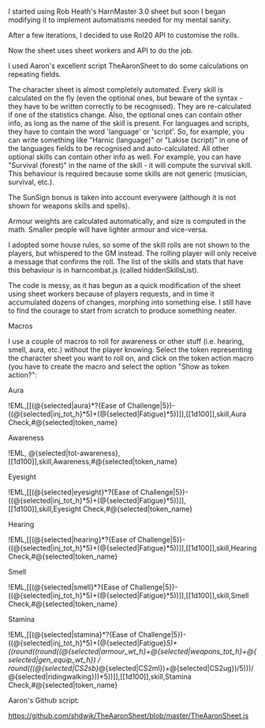 I started using Rob Heath's HarnMaster 3.0 sheet but soon I began modifying it to implement automatisms needed for my mental sanity.

After a few iterations, I decided to use Rol20 API to customise the rolls.

Now the sheet uses sheet workers and API to do the job.

I used Aaron's excellent script TheAaronSheet to do some calculations on repeating fields.

The character sheet is almost completely automated. Every skill is calculated on the fly (even the optional ones, but beware of the syntax - they have to be written correctly to be recognised). They are re-calculated if one of the statistics change. Also, the optional ones can contain other info, as long as the name of the skill is present.
For languages and scripts, they have to contain the word 'language' or 'script'.
So, for example, you can write something like "Harnic (language)" or "Lakise (script)" in one of the languages fields to be recognised and auto-calculated.
All other optional skills can contain other info as well. For example, you can have "Survival (forest)" in the name of the skill - it will compute the survival skill. This behaviour is required because some skills are not generic (musician, survival, etc.).

The SunSign bonus is taken into account everywere (although it is not shown for weapons skills and spells).

Armour weights are calculated automatically, and size is computed in the math. Smaller people will have lighter armour and vice-versa.

I adopted some house rules, so some of the skill rolls are not shown to the players, but whispered to the GM instead. The rolling player will only receive a message that confirms the roll. The list of the skills and stats that have this behaviour is in harncombat.js (called hiddenSkillsList).

The code is messy, as it has begun as a quick modification of the sheet using sheet workers because of players requests, and in time it accumulated dozens of changes, morphing into something else. I still have to find the courage to start from scratch to produce something neater.

Macros

I use a couple of macros to roll for awareness or other stuff (i.e. hearing, smell, aura, etc.) without the player knowing. Select the token representing the character sheet you want to roll on, and click on the token action macro (you have to create the macro and select the option "Show as token action?":

Aura

!EML,[[(@{selected|aura}*?{Ease of Challenge|5})-((@{selected|inj_tot_h}*5)+(@{selected|Fatigue}*5))]],[[1d100]],skill,Aura Check,#@{selected|token_name}

Awareness

!EML, @{selected|tot-awareness},[[1d100]],skill,Awareness,#@{selected|token_name}

Eyesight

!EML,[[(@{selected|eyesight}*?{Ease of Challenge|5})-((@{selected|inj_tot_h}*5)+(@{selected|Fatigue}*5))]],[[1d100]],skill,Eyesight Check,#@{selected|token_name}

Hearing

!EML,[[(@{selected|hearing}*?{Ease of Challenge|5})-((@{selected|inj_tot_h}*5)+(@{selected|Fatigue}*5))]],[[1d100]],skill,Hearing Check,#@{selected|token_name}

Smell

!EML,[[(@{selected|smell}*?{Ease of Challenge|5})-((@{selected|inj_tot_h}*5)+(@{selected|Fatigue}*5))]],[[1d100]],skill,Smell Check,#@{selected|token_name}

Stamina

!EML,[[(@{selected|stamina}*?{Ease of Challenge|5})-((@{selected|inj_tot_h}*5)+(@{selected|Fatigue}*5)+((round((round((@{selected|armour_wt_h}+@{selected|weapons_tot_h}+@{selected|gen_equip_wt_h}) / round(((@{selected|CS2sb}*@{selected|CS2ml})+@{selected|CS2ug})/5)))/@{selected|ridingwalking}))*5))]],[[1d100]],skill,Stamina Check,#@{selected|token_name}



Aaron's Github script:

https://github.com/shdwjk/TheAaronSheet/blob/master/TheAaronSheet.js
